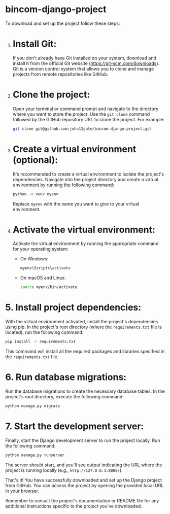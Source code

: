 # bincom-django-project

To download and set up the project follow these steps:

1. # Install Git:
   If you don't already have Git installed on your system, download and install it from the official Git website (https://git-scm.com/downloads). Git is a version control system that allows you to clone and manage projects from remote repositories like GitHub.

2. # Clone the project:
   Open your terminal or command prompt and navigate to the directory where you want to store the project. Use the `git clone` command followed by the GitHub repository URL to clone the project. For example:

   ```bash
   git clone git@github.com:john12gate/bincom-django-project.git
   ```


3. # Create a virtual environment (optional):
   It's recommended to create a virtual environment to isolate the project's dependencies. Navigate into the project directory and create a virtual environment by running the following command:

   ```bash
   python -m venv myenv
   ```

   Replace `myenv` with the name you want to give to your virtual environment.

4. # Activate the virtual environment:
   Activate the virtual environment by running the appropriate command for your operating system:

   - On Windows:
     ```bash
     myenv\Scripts\activate
     ```

   - On macOS and Linux:
     ```bash
     source myenv/bin/activate
     ```

# 5. Install project dependencies: 
With the virtual environment activated, install the project's dependencies using pip. In the project's root directory (where the `requirements.txt` file is located), run the following command:

   ```bash
   pip install -r requirements.txt
   ```

   This command will install all the required packages and libraries specified in the `requirements.txt` file.


# 6. Run database migrations: 
Run the database migrations to create the necessary database tables. In the project's root directory, execute the following command:

   ```bash
   python manage.py migrate
   ```

# 7. Start the development server: 
Finally, start the Django development server to run the project locally. Run the following command:

   ```bash
   python manage.py runserver
   ```

   The server should start, and you'll see output indicating the URL where the project is running locally (e.g., `http://127.0.0.1:8000/`).

That's it! You have successfully downloaded and set up the Django project from GitHub. You can access the project by opening the provided local URL in your browser.

Remember to consult the project's documentation or README file for any additional instructions specific to the project you've downloaded.
